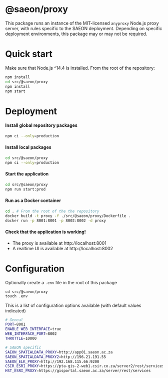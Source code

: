 # @saeon/proxy

This package runs an instance of the MIT-licensed `anyproxy` Node.js proxy server, with rules specific to the SAEON deployment. Depending on specific deployment environments, this package may or may not be required.

# Quick start

Make sure that Node.js ^14.4 is installed. From the root of the repository:

```sh
npm install
cd src/@saeon/proxy
npm install
npm start
```

# Deployment

#### Install global repository packages

```sh
npm ci --only=production
```

#### Install local packages

```sh
cd src/@saeon/proxy
npm ci --only=production
```

#### Start the application

```sh
cd src/@saeon/proxy
npm run start:prod
```

#### Run as a Docker container

```sh
cd . # From the root of the the repository
docker build -t proxy -f ./src/@saeon/proxy/Dockerfile .
docker run -p 8001:8001 -p 8002:8002 -d proxy
```

#### Check that the application is working!

- The proxy is available at http://localhost:8001
- A realtime UI is available at http://localhost:8002

# Configuration

Optionally create a `.env` file in the root of this package

```
cd src/@saeon/proxy
touch .env
```

This is a list of configuration options available (with default values indicated)

```sh
# Geneal
PORT=8001
ENABLE_WEB_INTERFACE=true
WEB_INTERFACE_PORT=8002
THROTTLE=10000

# SAEON specific
SAEON_SPATIALDATA_PROXY=http://app01.saeon.ac.za
SAEON_SPATIALDATA_PROXY2=http://196.21.191.55
SAEON_ELK_PROXY=http://192.168.115.66:9200
CSIR_ESRI_PROXY=https://pta-gis-2-web1.csir.co.za/server2/rest/services
HST_ESRI_PROXY=https://gisportal.saeon.ac.za/server/rest/services
```
